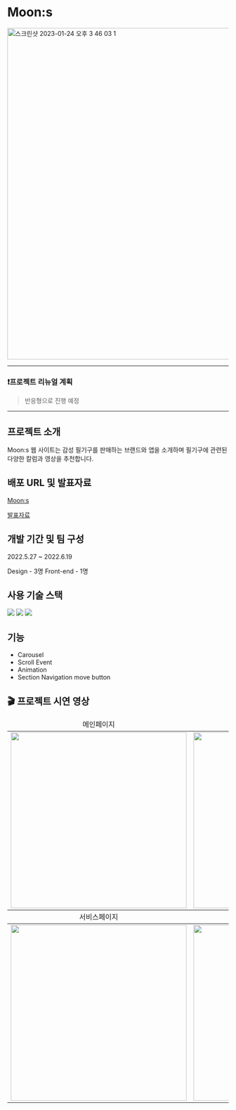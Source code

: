 # Moon:s
<img width="754" alt="스크린샷 2023-01-24 오후 3 46 03 1" src="https://user-images.githubusercontent.com/83896466/214228828-5e770520-5812-440d-84a4-2d1622f3b1ae.png">

---
### ❗️프로젝트 리뉴얼 계획
> 반응형으로 진행 예정

---

## 프로젝트 소개
Moon:s 웹 사이트는 감성 필기구를 판매하는 브랜드와 앱을 소개하며 필기구에 관련된 다양한 칼럼과 영상을 추천합니다.

## 배포 URL 및 발표자료
[Moon:s](https://spdhsrnvl123.github.io/Moons/)

[발표자료](https://online.fliphtml5.com/syfst/tnwo/)

## 개발 기간 및 팀 구성
2022.5.27 ~ 2022.6.19

Design - 3명
Front-end - 1명

## 사용 기술 스택
<img src="https://img.shields.io/badge/html-E34F26?style=for-the-badge&logo=html5&logoColor=white" /> <img src="https://img.shields.io/badge/css-1572B6?style=for-the-badge&logo=css3&logoColor=white" /> <img src="https://img.shields.io/badge/javascript-F7DF1E?style=for-the-badge&logo=javascript&logoColor=black" />

## 기능
- Carousel
- Scroll Event
- Animation
- Section Navigation move button

## 🎬 프로젝트 시연 영상
<table>
    <thead>
        <tr style="text-align:center">
            <td>메인페이지</td>
            <td>어바웃페이지</td>
        </tr>
    </thead>
    <tbody>
        <tr>
            <td><img width="400px" src="./presentationGif/메인페이지.gif" /></td>
            <td><img width="400px" src="./presentationGif/어바웃페이지.gif" /></td>
        </tr>
    </tbody>
        <thead >
        <tr style="text-align:center">
            <td>서비스페이지</td>
            <td>미디어페이지</td>
        </tr>
    </thead>
    <tbody>
        <tr> 
            <td><img width="400px" src="./presentationGif/서비스페이지.gif" /></td>
            <td><img width="400px" src="./presentationGif/미디어페이지.gif" /></td>
        </tr>
    </tbody>
</table>




